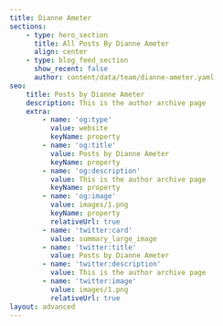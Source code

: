 ```yaml
---
title: Dianne Ameter
sections:
    - type: hero_section
      title: All Posts By Dianne Ameter
      align: center
    - type: blog_feed_section
      show_recent: false
      author: content/data/team/dianne-ameter.yaml
seo:
    title: Posts by Dianne Ameter
    description: This is the author archive page
    extra:
        - name: 'og:type'
          value: website
          keyName: property
        - name: 'og:title'
          value: Posts by Dianne Ameter
          keyName: property
        - name: 'og:description'
          value: This is the author archive page
          keyName: property
        - name: 'og:image'
          value: images/1.png
          keyName: property
          relativeUrl: true
        - name: 'twitter:card'
          value: summary_large_image
        - name: 'twitter:title'
          value: Posts by Dianne Ameter
        - name: 'twitter:description'
          value: This is the author archive page
        - name: 'twitter:image'
          value: images/1.png
          relativeUrl: true
layout: advanced
---
```

